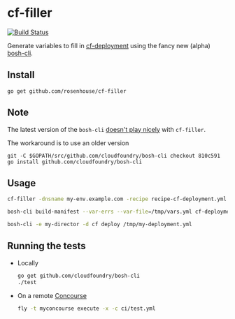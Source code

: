 # cf-filler
[![Build Status](https://api.travis-ci.org/rosenhouse/cf-filler.png?branch=master)](http://travis-ci.org/rosenhouse/cf-filler)

Generate variables to fill in [cf-deployment](https://github.com/cloudfoundry/cf-deployment) using the fancy new (alpha) [bosh-cli](https://github.com/cloudfoundry/bosh-cli).

## Install
```
go get github.com/rosenhouse/cf-filler
```

## Note
The latest version of the `bosh-cli` [doesn't play nicely](https://github.com/cloudfoundry/bosh-cli/issues/46) with `cf-filler`.

The workaround is to use an older version
```
git -C $GOPATH/src/github.com/cloudfoundry/bosh-cli checkout 810c591
go install github.com/cloudfoundry/bosh-cli
```

## Usage
```bash
cf-filler -dnsname my-env.example.com -recipe recipe-cf-deployment.yml > /tmp/vars.yml

bosh-cli build-manifest --var-errs --var-file=/tmp/vars.yml cf-deployment.yml > /tmp/my-deployment.yml

bosh-cli -e my-director -d cf deploy /tmp/my-deployment.yml
```

## Running the tests

- Locally
  ```bash
  go get github.com/cloudfoundry/bosh-cli
  ./test
  ```

- On a remote [Concourse](http://concourse.ci/)
  ```bash
  fly -t myconcourse execute -x -c ci/test.yml
  ```
